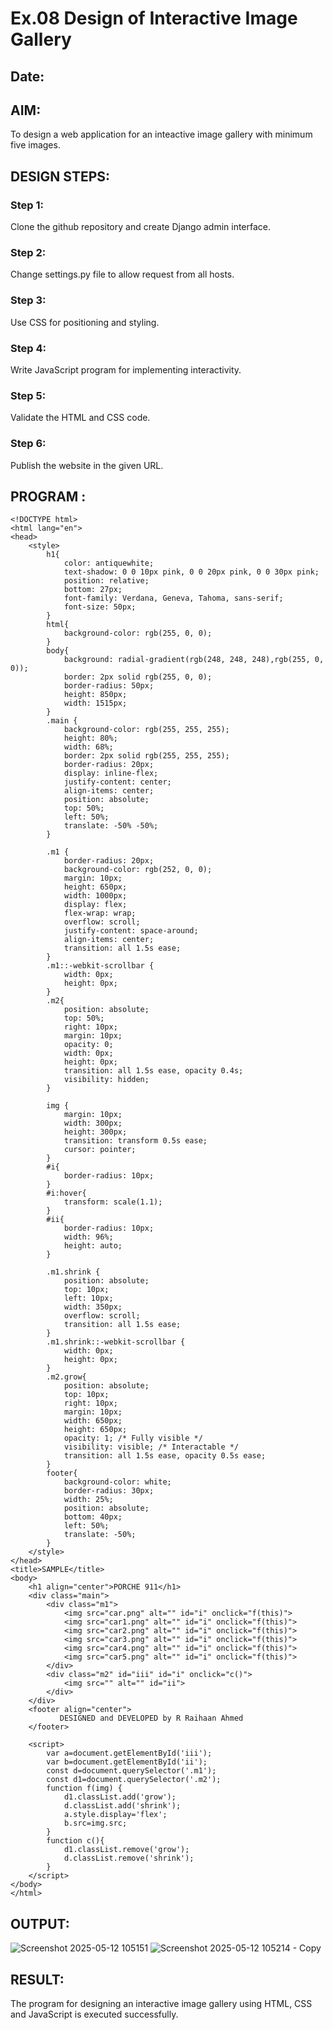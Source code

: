 # Ex.08 Design of Interactive Image Gallery
## Date:

## AIM:
To design a web application for an inteactive image gallery with minimum five images.

## DESIGN STEPS:

### Step 1:
Clone the github repository and create Django admin interface.

### Step 2:
Change settings.py file to allow request from all hosts.

### Step 3:
Use CSS for positioning and styling.

### Step 4:
Write JavaScript program for implementing interactivity.

### Step 5:
Validate the HTML and CSS code.

### Step 6:
Publish the website in the given URL.

## PROGRAM :
```
<!DOCTYPE html>
<html lang="en">
<head>
    <style>
        h1{
            color: antiquewhite;
            text-shadow: 0 0 10px pink, 0 0 20px pink, 0 0 30px pink;
            position: relative;
            bottom: 27px;
            font-family: Verdana, Geneva, Tahoma, sans-serif;
            font-size: 50px;
        }
        html{
            background-color: rgb(255, 0, 0);
        }
        body{
            background: radial-gradient(rgb(248, 248, 248),rgb(255, 0, 0));
            border: 2px solid rgb(255, 0, 0);
            border-radius: 50px;
            height: 850px;
            width: 1515px;
        }
        .main {
            background-color: rgb(255, 255, 255);
            height: 80%;
            width: 68%;
            border: 2px solid rgb(255, 255, 255);
            border-radius: 20px;
            display: inline-flex;
            justify-content: center;
            align-items: center;
            position: absolute;
            top: 50%;
            left: 50%;
            translate: -50% -50%;
        }

        .m1 {
            border-radius: 20px;
            background-color: rgb(252, 0, 0);
            margin: 10px;
            height: 650px;
            width: 1000px;
            display: flex;
            flex-wrap: wrap;
            overflow: scroll;
            justify-content: space-around;
            align-items: center;
            transition: all 1.5s ease;
        }
        .m1::-webkit-scrollbar {
            width: 0px; 
            height: 0px; 
        }
        .m2{
            position: absolute;
            top: 50%;
            right: 10px;
            margin: 10px;
            opacity: 0;
            width: 0px;
            height: 0px;
            transition: all 1.5s ease, opacity 0.4s;
            visibility: hidden;
        }

        img {
            margin: 10px;
            width: 300px;
            height: 300px;
            transition: transform 0.5s ease;
            cursor: pointer;
        }
        #i{
            border-radius: 10px;
        }
        #i:hover{
            transform: scale(1.1);
        }
        #ii{
            border-radius: 10px;
            width: 96%;
            height: auto;
        }

        .m1.shrink {
            position: absolute;
            top: 10px;
            left: 10px;
            width: 350px;
            overflow: scroll;
            transition: all 1.5s ease;
        }
        .m1.shrink::-webkit-scrollbar {
            width: 0px; 
            height: 0px; 
        }
        .m2.grow{
            position: absolute;
            top: 10px;
            right: 10px;
            margin: 10px;
            width: 650px;
            height: 650px;
            opacity: 1; /* Fully visible */
            visibility: visible; /* Interactable */
            transition: all 1.5s ease, opacity 0.5s ease;  
        }
        footer{
            background-color: white;
            border-radius: 30px;
            width: 25%;
            position: absolute;
            bottom: 40px;
            left: 50%;
            translate: -50%;
        }
    </style>
</head>
<title>SAMPLE</title>
<body>
    <h1 align="center">PORCHE 911</h1>
    <div class="main">
        <div class="m1">
            <img src="car.png" alt="" id="i" onclick="f(this)">
            <img src="car1.png" alt="" id="i" onclick="f(this)">
            <img src="car2.png" alt="" id="i" onclick="f(this)">
            <img src="car3.png" alt="" id="i" onclick="f(this)">
            <img src="car4.png" alt="" id="i" onclick="f(this)">
            <img src="car5.png" alt="" id="i" onclick="f(this)">
        </div>
        <div class="m2" id="iii" id="i" onclick="c()">
            <img src="" alt="" id="ii">
        </div>
    </div>
    <footer align="center">
           DESIGNED and DEVELOPED by R Raihaan Ahmed
    </footer>

    <script>
        var a=document.getElementById('iii');
        var b=document.getElementById('ii');
        const d=document.querySelector('.m1');
        const d1=document.querySelector('.m2');
        function f(img) {
            d1.classList.add('grow');
            d.classList.add('shrink');
            a.style.display='flex';
            b.src=img.src;
        }
        function c(){
            d1.classList.remove('grow');
            d.classList.remove('shrink');
        }
    </script>
</body>
</html>
```

## OUTPUT:
![Screenshot 2025-05-12 105151](https://github.com/user-attachments/assets/a1138cfb-a785-4711-8090-c5bf7ac4b614)
![Screenshot 2025-05-12 105214 - Copy](https://github.com/user-attachments/assets/9115d95d-31ea-455c-9157-0e1069ef83e0)

## RESULT:
The program for designing an interactive image gallery using HTML, CSS and JavaScript is executed successfully.
